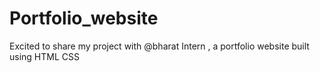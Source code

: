 # Portfolio_website
Excited to share my project with @bharat Intern , a portfolio website built using HTML CSS 
